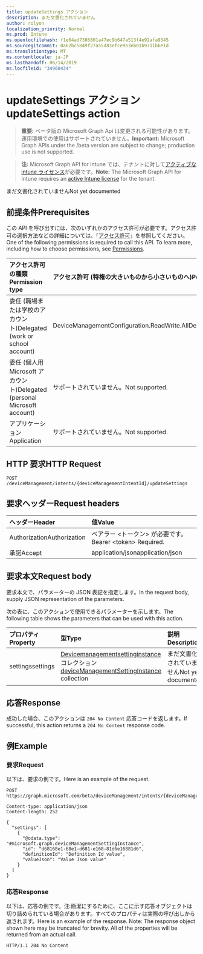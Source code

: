 ```yaml
---
title: updateSettings アクション
description: まだ文書化されていません
author: rolyon
localization_priority: Normal
ms.prod: Intune
ms.openlocfilehash: f1e64ad7386801a47ec9b647a513f4e92afa9345
ms.sourcegitcommit: 0a62bc5849f27a55d83efce9b3eb01b9711bbe1d
ms.translationtype: MT
ms.contentlocale: ja-JP
ms.lasthandoff: 06/14/2019
ms.locfileid: "34960434"
---
```

# <a name="updatesettings-action"></a><span data-ttu-id="23638-103">updateSettings アクション</span><span class="sxs-lookup"><span data-stu-id="23638-103">updateSettings action</span></span>

> <span data-ttu-id="23638-104">**重要:** ベータ版の Microsoft Graph Api は変更される可能性があります。運用環境での使用はサポートされていません。</span><span class="sxs-lookup"><span data-stu-id="23638-104">**Important:** Microsoft Graph APIs under the /beta version are subject to change; production use is not supported.</span></span>

> <span data-ttu-id="23638-105">**注:** Microsoft Graph API for Intune では、テナントに対して[アクティブな intune ライセンス](https://go.microsoft.com/fwlink/?linkid=839381)が必要です。</span><span class="sxs-lookup"><span data-stu-id="23638-105">**Note:** The Microsoft Graph API for Intune requires an [active Intune license](https://go.microsoft.com/fwlink/?linkid=839381) for the tenant.</span></span>

<span data-ttu-id="23638-106">まだ文書化されていません</span><span class="sxs-lookup"><span data-stu-id="23638-106">Not yet documented</span></span>

## <a name="prerequisites"></a><span data-ttu-id="23638-107">前提条件</span><span class="sxs-lookup"><span data-stu-id="23638-107">Prerequisites</span></span>
<span data-ttu-id="23638-p101">この API を呼び出すには、次のいずれかのアクセス許可が必要です。アクセス許可の選択方法などの詳細については、「[アクセス許可](/graph/permissions-reference)」を参照してください。</span><span class="sxs-lookup"><span data-stu-id="23638-p101">One of the following permissions is required to call this API. To learn more, including how to choose permissions, see [Permissions](/graph/permissions-reference).</span></span>

|<span data-ttu-id="23638-110">アクセス許可の種類</span><span class="sxs-lookup"><span data-stu-id="23638-110">Permission type</span></span>|<span data-ttu-id="23638-111">アクセス許可 (特権の大きいものから小さいものへ)</span><span class="sxs-lookup"><span data-stu-id="23638-111">Permissions (from most to least privileged)</span></span>|
|:---|:---|
|<span data-ttu-id="23638-112">委任 (職場または学校のアカウント)</span><span class="sxs-lookup"><span data-stu-id="23638-112">Delegated (work or school account)</span></span>|<span data-ttu-id="23638-113">DeviceManagementConfiguration.ReadWrite.All</span><span class="sxs-lookup"><span data-stu-id="23638-113">DeviceManagementConfiguration.ReadWrite.All</span></span>|
|<span data-ttu-id="23638-114">委任 (個人用 Microsoft アカウント)</span><span class="sxs-lookup"><span data-stu-id="23638-114">Delegated (personal Microsoft account)</span></span>|<span data-ttu-id="23638-115">サポートされていません。</span><span class="sxs-lookup"><span data-stu-id="23638-115">Not supported.</span></span>|
|<span data-ttu-id="23638-116">アプリケーション</span><span class="sxs-lookup"><span data-stu-id="23638-116">Application</span></span>|<span data-ttu-id="23638-117">サポートされていません。</span><span class="sxs-lookup"><span data-stu-id="23638-117">Not supported.</span></span>|

## <a name="http-request"></a><span data-ttu-id="23638-118">HTTP 要求</span><span class="sxs-lookup"><span data-stu-id="23638-118">HTTP Request</span></span>
<!-- {
  "blockType": "ignored"
}
-->
``` http
POST /deviceManagement/intents/{deviceManagementIntentId}/updateSettings
```

## <a name="request-headers"></a><span data-ttu-id="23638-119">要求ヘッダー</span><span class="sxs-lookup"><span data-stu-id="23638-119">Request headers</span></span>
|<span data-ttu-id="23638-120">ヘッダー</span><span class="sxs-lookup"><span data-stu-id="23638-120">Header</span></span>|<span data-ttu-id="23638-121">値</span><span class="sxs-lookup"><span data-stu-id="23638-121">Value</span></span>|
|:---|:---|
|<span data-ttu-id="23638-122">Authorization</span><span class="sxs-lookup"><span data-stu-id="23638-122">Authorization</span></span>|<span data-ttu-id="23638-123">ベアラー &lt;トークン&gt; が必要です。</span><span class="sxs-lookup"><span data-stu-id="23638-123">Bearer &lt;token&gt; Required.</span></span>|
|<span data-ttu-id="23638-124">承諾</span><span class="sxs-lookup"><span data-stu-id="23638-124">Accept</span></span>|<span data-ttu-id="23638-125">application/json</span><span class="sxs-lookup"><span data-stu-id="23638-125">application/json</span></span>|

## <a name="request-body"></a><span data-ttu-id="23638-126">要求本文</span><span class="sxs-lookup"><span data-stu-id="23638-126">Request body</span></span>
<span data-ttu-id="23638-127">要求本文で、パラメーターの JSON 表記を指定します。</span><span class="sxs-lookup"><span data-stu-id="23638-127">In the request body, supply JSON representation of the parameters.</span></span>

<span data-ttu-id="23638-128">次の表に、このアクションで使用できるパラメーターを示します。</span><span class="sxs-lookup"><span data-stu-id="23638-128">The following table shows the parameters that can be used with this action.</span></span>

|<span data-ttu-id="23638-129">プロパティ</span><span class="sxs-lookup"><span data-stu-id="23638-129">Property</span></span>|<span data-ttu-id="23638-130">型</span><span class="sxs-lookup"><span data-stu-id="23638-130">Type</span></span>|<span data-ttu-id="23638-131">説明</span><span class="sxs-lookup"><span data-stu-id="23638-131">Description</span></span>|
|:---|:---|:---|
|<span data-ttu-id="23638-132">settings</span><span class="sxs-lookup"><span data-stu-id="23638-132">settings</span></span>|<span data-ttu-id="23638-133">[Devicemanagementsettinginstance](../resources/intune-deviceintent-devicemanagementsettinginstance.md)コレクション</span><span class="sxs-lookup"><span data-stu-id="23638-133">[deviceManagementSettingInstance](../resources/intune-deviceintent-devicemanagementsettinginstance.md) collection</span></span>|<span data-ttu-id="23638-134">まだ文書化されていません</span><span class="sxs-lookup"><span data-stu-id="23638-134">Not yet documented</span></span>|



## <a name="response"></a><span data-ttu-id="23638-135">応答</span><span class="sxs-lookup"><span data-stu-id="23638-135">Response</span></span>
<span data-ttu-id="23638-136">成功した場合、このアクションは `204 No Content` 応答コードを返します。</span><span class="sxs-lookup"><span data-stu-id="23638-136">If successful, this action returns a `204 No Content` response code.</span></span>

## <a name="example"></a><span data-ttu-id="23638-137">例</span><span class="sxs-lookup"><span data-stu-id="23638-137">Example</span></span>

### <a name="request"></a><span data-ttu-id="23638-138">要求</span><span class="sxs-lookup"><span data-stu-id="23638-138">Request</span></span>
<span data-ttu-id="23638-139">以下は、要求の例です。</span><span class="sxs-lookup"><span data-stu-id="23638-139">Here is an example of the request.</span></span>
``` http
POST https://graph.microsoft.com/beta/deviceManagement/intents/{deviceManagementIntentId}/updateSettings

Content-type: application/json
Content-length: 252

{
  "settings": [
    {
      "@odata.type": "#microsoft.graph.deviceManagementSettingInstance",
      "id": "d68168e1-68e1-d681-e168-81d6e16881d6",
      "definitionId": "Definition Id value",
      "valueJson": "Value Json value"
    }
  ]
}
```

### <a name="response"></a><span data-ttu-id="23638-140">応答</span><span class="sxs-lookup"><span data-stu-id="23638-140">Response</span></span>
<span data-ttu-id="23638-p102">以下は、応答の例です。注:簡潔にするために、ここに示す応答オブジェクトは切り詰められている場合があります。すべてのプロパティは実際の呼び出しから返されます。</span><span class="sxs-lookup"><span data-stu-id="23638-p102">Here is an example of the response. Note: The response object shown here may be truncated for brevity. All of the properties will be returned from an actual call.</span></span>
``` http
HTTP/1.1 204 No Content
```





